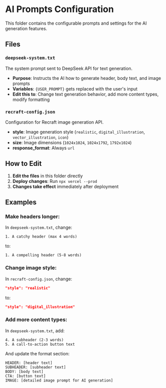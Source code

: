 # AI Prompts Configuration

This folder contains the configurable prompts and settings for the AI generation features.

## Files

### `deepseek-system.txt`
The system prompt sent to DeepSeek API for text generation.

- **Purpose**: Instructs the AI how to generate header, body text, and image prompts
- **Variables**: `{USER_PROMPT}` gets replaced with the user's input
- **Edit this to**: Change text generation behavior, add more content types, modify formatting

### `recraft-config.json`
Configuration for Recraft image generation API.

- **style**: Image generation style (`realistic`, `digital_illustration`, `vector_illustration`, `icon`)
- **size**: Image dimensions (`1024x1024`, `1024x1792`, `1792x1024`)
- **response_format**: Always `url`

## How to Edit

1. **Edit the files** in this folder directly
2. **Deploy changes**: Run `npx vercel --prod` 
3. **Changes take effect** immediately after deployment

## Examples

### Make headers longer:
In `deepseek-system.txt`, change:
```
1. A catchy header (max 4 words)
```
to:
```
1. A compelling header (5-8 words)
```

### Change image style:
In `recraft-config.json`, change:
```json
"style": "realistic"
```
to:
```json
"style": "digital_illustration"  
```

### Add more content types:
In `deepseek-system.txt`, add:
```
4. A subheader (2-3 words)
5. A call-to-action button text
```

And update the format section:
```
HEADER: [header text]
SUBHEADER: [subheader text]
BODY: [body text]
CTA: [button text]
IMAGE: [detailed image prompt for AI generation]
```